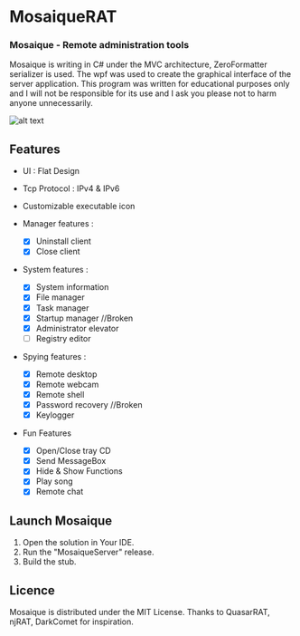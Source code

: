 # MosaiqueRAT

### Mosaique - Remote administration tools

Mosaique is writing in C# under the MVC architecture, ZeroFormatter serializer is used. The wpf was used to create the graphical interface of the server application. This program was written for educational purposes only and I will not be responsible for its use and I ask you please not to harm anyone unnecessarily. 

![alt text](https://github.com/thdal/MosaiqueRAT/blob/master/Github/Mosaique.png)

## Features

* UI : Flat Design 
* Tcp Protocol : IPv4 & IPv6
* Customizable executable icon

* Manager features :
  * [x] Uninstall client 
  * [x] Close client

* System features :
  * [x] System information
  * [x] File manager
  * [x] Task manager
  * [x] Startup manager //Broken  
  * [x] Administrator elevator
  * [ ] Registry editor
  
* Spying features :
  * [x] Remote desktop
  * [x] Remote webcam
  * [x] Remote shell  
  * [x] Password recovery //Broken
  * [x] Keylogger
  
* Fun Features
  * [x] Open/Close tray CD
  * [x] Send MessageBox    
  * [x] Hide & Show Functions
  * [x] Play song
  * [x] Remote chat

## Launch Mosaique

1. Open the solution in Your IDE.
2. Run the "MosaiqueServer" release.
3. Build the stub.

## Licence

Mosaique is distributed under the MIT License. Thanks to QuasarRAT, njRAT, DarkComet for inspiration.
